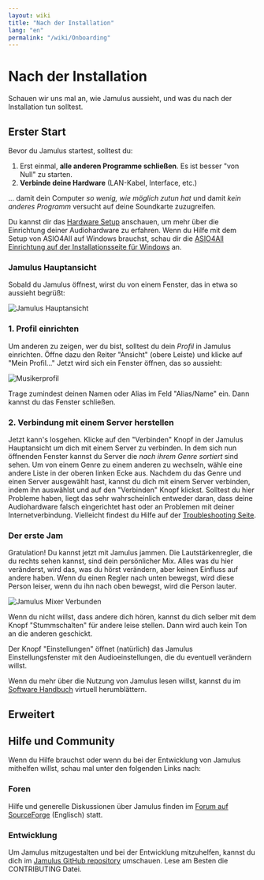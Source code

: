 ```yaml
---
layout: wiki
title: "Nach der Installation"
lang: "en"
permalink: "/wiki/Onboarding"
---
```

# Nach der Installation
Schauen wir uns mal an, wie Jamulus aussieht, und was du nach der Installation tun solltest.
## Erster Start
Bevor du Jamulus startest, solltest du:
1. Erst einmal, **alle anderen Programme schließen**. Es ist besser "von Null" zu starten.
2. **Verbinde deine Hardware** (LAN-Kabel, Interface, etc.)

... damit dein Computer *so wenig, wie möglich zutun hat* und damit *kein anderes Programm* versucht auf deine Soundkarte zuzugreifen.

Du kannst dir das [Hardware Setup](Hardware-Setup) anschauen, um mehr über die Einrichtung deiner Audiohardware zu erfahren. Wenn du Hilfe mit dem Setup von ASIO4All auf Windows brauchst, schau dir die [ASIO4All Einrichtung auf der Installationsseite für Windows](Installation-for-Windows#asio4all-einrichten) an.

### Jamulus Hauptansicht
Sobald du Jamulus öffnest, wirst du von einem Fenster, das in etwa so aussieht begrüßt:

![Jamulus Hauptansicht](https://user-images.githubusercontent.com/20726856/100796017-4cfa4500-3420-11eb-9d35-aa206d392a5a.png)

### 1. Profil einrichten
Um anderen zu zeigen, wer du bist, solltest du dein *Profil* in Jamulus einrichten. Öffne dazu den Reiter "Ansicht" (obere Leiste) und klicke auf "Mein Profil..."
Jetzt wird sich ein Fenster öffnen, das so aussieht:

![Musikerprofil](https://user-images.githubusercontent.com/20726856/100796411-e590c500-3420-11eb-9b62-e50d02cb009b.png)

Trage zumindest deinen Namen oder Alias im Feld "Alias/Name" ein. Dann kannst du das Fenster schließen.

### 2. Verbindung mit einem Server herstellen
Jetzt kann's losgehen. Klicke auf den "Verbinden" Knopf in der Jamulus Hauptansicht um dich mit einem Server zu verbinden. In dem sich nun öffnenden Fenster kannst du Server die *nach ihrem Genre sortiert* sind sehen. Um von einem Genre zu einem anderen zu wechseln, wähle eine andere Liste in der oberen linken Ecke aus. Nachdem du das Genre und einen Server ausgewählt hast, kannst du dich mit einem Server verbinden, indem ihn auswählst und auf den "Verbinden" Knopf klickst. Solltest du hier Probleme haben, liegt das sehr wahrscheinlich entweder daran, dass deine Audiohardware falsch eingerichtet hast oder an Problemen mit deiner Internetverbindung. Vielleicht findest du Hilfe auf der [Troubleshooting Seite](Client-Troubleshooting).
### Der erste Jam
Gratulation! Du kannst jetzt mit Jamulus jammen. Die Lautstärkenregler, die du rechts sehen kannst, sind dein persönlicher Mix. Alles was du hier veränderst, wird das, was du hörst verändern, aber keinen Einfluss auf andere haben. Wenn du einen Regler nach unten bewegst, wird diese Person leiser, wenn du ihn nach oben bewegst, wird die Person lauter.

![Jamulus Mixer Verbunden](https://user-images.githubusercontent.com/20726856/100801241-01e43000-3428-11eb-8d61-e03b5e648971.png)

Wenn du nicht willst, dass andere dich hören, kannst du dich selber mit dem Knopf "Stummschalten" für andere leise stellen. Dann wird auch kein Ton an die anderen geschickt.

Der Knopf "Einstellungen" öffnet (natürlich) das Jamulus Einstellungsfenster mit den Audioeinstellungen, die du eventuell verändern willst.

Wenn du mehr über die Nutzung von Jamulus lesen willst, kannst du im [Software Handbuch](Software-Manual) virtuell herumblättern.

## Erweitert
<!-- Natürlich kannst du sehr viel mehr mit Jamulus tun. Du könntest z.B. einen privaten Server aufsetzen, Online-Konzerte durchführen,... Guck dich einfach auf dieser Website um! Die Community veröffentlicht Anleitungen, Tipps und Tricks in der [knowledge base](/kb/)-->

## Hilfe und Community
Wenn du Hilfe brauchst oder wenn du bei der Entwicklung von Jamulus mithelfen willst, schau mal unter den folgenden Links nach:

### Foren
Hilfe und generelle Diskussionen über Jamulus finden im [Forum auf SourceForge](https://sourceforge.net/p/llcon/discussion/) (Englisch) statt.

### Entwicklung
Um Jamulus mitzugestalten und bei der Entwicklung mitzuhelfen, kannst du dich im [Jamulus GitHub repository](https://github.com/corrados/jamulus/) umschauen. Lese am Besten die CONTRIBUTING Datei.

<!-- Du kannst auch an dieser Dokumentation mithelfen. Schau dir das [Jamulus Website GitHub repository](https://github.com/jamulussoftware/jamuluswebsite) und die CONTRIBUTING Datei dort an. -->
